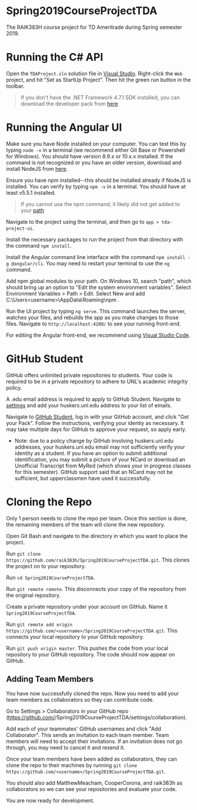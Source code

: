 # Spring2019CourseProjectTDA
The RAIK383H course project for TD Ameritrade during Spring semester 2019.

# Running the C# API
Open the `TDAProject.sln` solution file in [Visual Studio](https://visualstudio.microsoft.com/downloads/). Right-click the `Web` project, and hit "Set as StartUp Project". Then hit the green run button in the toolbar. 
> If you don't have the .NET Framework 4.7.1 SDK installed, you can download the developer pack from [here](https://dotnet.microsoft.com/download/visual-studio-sdks?utm_source=getdotnetsdk&utm_medium=referral) 

# Running the Angular UI
Make sure you have Node installed on your computer. You can test this by typing `node -v` in a terminal (we recommend either Git Base or Powershell for Windows). You should have version 8.9.x or 10.x.x installed. If the command is not recognized or you have an older version, download and install NodeJS from [here](https://nodejs.org/en/).  

Ensure you have npm installed--this should be installed already if NodeJS is installed. You can verify by typing `npm -v` in a terminal. You should have at least v5.5.1 installed.
> If you cannot use the npm command, it likely did not get added to your [path](https://stackoverflow.com/questions/27864040/fixing-npm-path-in-windows-8-and-10)

Navigate to the project using the terminal, and then go to `app > tda-project-ui`.

Install the necessary packages to run the project from that directory with the command `npm install`.

Install the Angular command line interface with the command `npm install -g @angular/cli`. You may need to restart your terminal to use the `ng` command.

Add npm global modules to your path. On Windows 10, search "path", which should bring up an option to "Edit the system environment variables". Select Environment Variables > Path > Edit. Select New and add C:\Users\<username>\AppData\Roaming\npm .

Run the UI project by typing `ng serve`. This command launches the server, watches your files, and rebuilds the app as you make changes to those files. Navigate to `http://localhost:4200/` to see your running front-end.

For editing the Angular front-end, we recommend using [Visual Studio Code](https://code.visualstudio.com/download).

# GitHub Student
GitHub offers unlimited private repositories to students. Your code is required to be in a private repository to adhere to UNL's academic integrity policy.

A .edu email address is required to apply to GitHub Student. Navigate to [settings](https://github.com/settings/emails) and add your huskers.unl.edu address to your list of emails.

Navigate to [GitHub Student](https://education.github.com/pack), log in with your GitHub account, and click "Get your Pack". Follow the instructions, verifying your identiy as necessary. It may take multiple days for GitHub to approve your request, so apply early.
* Note: due to a policy change by GitHub involving huskers.unl.edu addresses, your huskers.unl.edu email may not sufficiently verify your identity as a student. If you have an option to submit additional identification, you may submit a picture of your NCard or download an Unofficial Transcript from MyRed (which shows your in progress classes for this semester). GitHub support said that an NCard may not be sufficient, but upperclassmen have used it successfully.

# Cloning the Repo
Only 1 person needs to clone the repo per team. Once this section is done, the remaining members of the team will clone the new repository.

Open Git Bash and navigate to the directory in which you want to place the project.

Run `git clone https://github.com/raik383h/Spring2019CourseProjectTDA.git`. This clones the project on to your repository.

Run `cd Spring2019CourseProjectTDA`.

Run `git remote remote`. This disconnects your copy of the repository from the original repository.

Create a private repository under your account on GitHub. Name it `Spring2019CourseProjectTDA`.

Run `git remote add origin https://github.com/<username>/Spring2019CourseProjectTDA.git`. This connects your local repository to your GitHub repository.

Run `git push origin master`. This pushes the code from your local repository to your GitHub repository. The code should now appear on GitHub.

## Adding Team Members

You have now successfully cloned the repo. Now you need to add your team members as collaborators so they can contribute code.

Go to Settings > Collaborators in your GitHub repo (https://github.com/<username>/Spring2019CourseProjectTDA/settings/collaboration).

Add each of your teammates' GitHub usernames and click "Add Collaborator". This sends an invitation to each team member. Team members will need to accept their invitations. If an invitation does not go through, you may need to cancel it and resend it.

Once your team members have been added as collaborators, they can clone the repo to their machines by running `git clone https://github.com/<username>/Spring2019CourseProjectTDA.git`.

You should also add MatthewMeacham, CooperCorona, and raik383h as collaborators so we can see your repositories and evaluate your code.

You are now ready for development.
